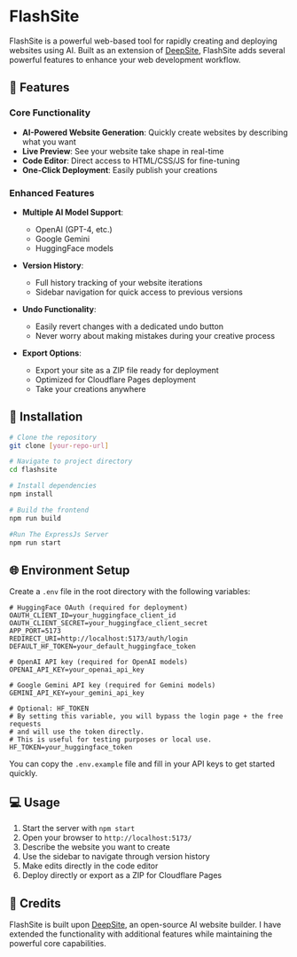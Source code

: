 # FlashSite

FlashSite is a powerful web-based tool for rapidly creating and deploying websites using AI. Built as an extension of [DeepSite](https://huggingface.co/spaces/enzostvs/deepsite), FlashSite adds several powerful features to enhance your web development workflow.

## 🚀 Features

### Core Functionality
- **AI-Powered Website Generation**: Quickly create websites by describing what you want
- **Live Preview**: See your website take shape in real-time
- **Code Editor**: Direct access to HTML/CSS/JS for fine-tuning
- **One-Click Deployment**: Easily publish your creations

### Enhanced Features
- **Multiple AI Model Support**:
  - OpenAI (GPT-4, etc.)
  - Google Gemini
  - HuggingFace models
  
- **Version History**:
  - Full history tracking of your website iterations
  - Sidebar navigation for quick access to previous versions
  
- **Undo Functionality**:
  - Easily revert changes with a dedicated undo button
  - Never worry about making mistakes during your creative process
  
- **Export Options**:
  - Export your site as a ZIP file ready for deployment
  - Optimized for Cloudflare Pages deployment
  - Take your creations anywhere

## 🔧 Installation

```bash
# Clone the repository
git clone [your-repo-url]

# Navigate to project directory
cd flashsite

# Install dependencies
npm install

# Build the frontend
npm run build

#Run The ExpressJs Server
npm run start
```

## 🌐 Environment Setup

Create a `.env` file in the root directory with the following variables:

```env
# HuggingFace OAuth (required for deployment)
OAUTH_CLIENT_ID=your_huggingface_client_id
OAUTH_CLIENT_SECRET=your_huggingface_client_secret
APP_PORT=5173
REDIRECT_URI=http://localhost:5173/auth/login
DEFAULT_HF_TOKEN=your_default_huggingface_token 

# OpenAI API key (required for OpenAI models)
OPENAI_API_KEY=your_openai_api_key

# Google Gemini API key (required for Gemini models)
GEMINI_API_KEY=your_gemini_api_key

# Optional: HF_TOKEN
# By setting this variable, you will bypass the login page + the free requests
# and will use the token directly.
# This is useful for testing purposes or local use.
HF_TOKEN=your_huggingface_token
```

You can copy the `.env.example` file and fill in your API keys to get started quickly.

## 💻 Usage

1. Start the server with `npm start`
2. Open your browser to `http://localhost:5173/`
3. Describe the website you want to create
4. Use the sidebar to navigate through version history
5. Make edits directly in the code editor
6. Deploy directly or export as a ZIP for Cloudflare Pages

## 🙏 Credits

FlashSite is built upon [DeepSite](https://huggingface.co/spaces/enzostvs/deepsite), an open-source AI website builder. I have extended the functionality with additional features while maintaining the powerful core capabilities.

